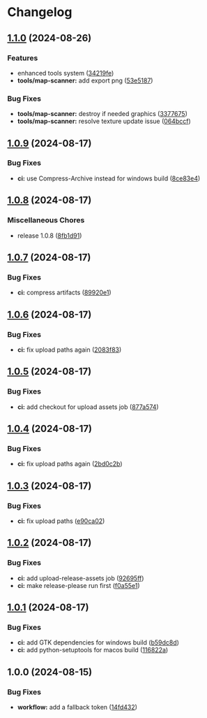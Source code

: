 # Changelog

## [1.1.0](https://github.com/Flammrock/DigDig.IO-Tools/compare/v1.0.9...v1.1.0) (2024-08-26)


### Features

* enhanced tools system ([34219fe](https://github.com/Flammrock/DigDig.IO-Tools/commit/34219fe4ca992c5579cb28d707b448ee4dce61f4))
* **tools/map-scanner:** add export png ([53e5187](https://github.com/Flammrock/DigDig.IO-Tools/commit/53e51870b651e7528f904bc67b900987db9fc155))


### Bug Fixes

* **tools/map-scanner:** destroy if needed graphics ([3377675](https://github.com/Flammrock/DigDig.IO-Tools/commit/33776757515aa25f8fe2c7ce1c883b26f34182c4))
* **tools/map-scanner:** resolve texture update issue ([064bccf](https://github.com/Flammrock/DigDig.IO-Tools/commit/064bccfde04aa17a2560a77c4500e8a3f19048b2))

## [1.0.9](https://github.com/Flammrock/DigDig.IO-Tools/compare/v1.0.8...v1.0.9) (2024-08-17)


### Bug Fixes

* **ci:** use Compress-Archive instead for windows build ([8ce83e4](https://github.com/Flammrock/DigDig.IO-Tools/commit/8ce83e48929537784ad5a2e8419f312b190ed598))

## [1.0.8](https://github.com/Flammrock/DigDig.IO-Tools/compare/v1.0.7...v1.0.8) (2024-08-17)


### Miscellaneous Chores

* release 1.0.8 ([8fb1d91](https://github.com/Flammrock/DigDig.IO-Tools/commit/8fb1d916f74bf59b4bab631e7605654c8453bb05))

## [1.0.7](https://github.com/Flammrock/DigDig.IO-Tools/compare/v1.0.6...v1.0.7) (2024-08-17)


### Bug Fixes

* **ci:** compress artifacts ([89920e1](https://github.com/Flammrock/DigDig.IO-Tools/commit/89920e1b9c82a99377cc8c02f3b62ffc3c6c2d70))

## [1.0.6](https://github.com/Flammrock/DigDig.IO-Tools/compare/v1.0.5...v1.0.6) (2024-08-17)


### Bug Fixes

* **ci:** fix upload paths again ([2083f83](https://github.com/Flammrock/DigDig.IO-Tools/commit/2083f832e37d4f1560373cf4893d677555fd8787))

## [1.0.5](https://github.com/Flammrock/DigDig.IO-Tools/compare/v1.0.4...v1.0.5) (2024-08-17)


### Bug Fixes

* **ci:** add checkout for upload assets job ([877a574](https://github.com/Flammrock/DigDig.IO-Tools/commit/877a574ab70101d1fca9aeba2d9dd7c97513785c))

## [1.0.4](https://github.com/Flammrock/DigDig.IO-Tools/compare/v1.0.3...v1.0.4) (2024-08-17)


### Bug Fixes

* **ci:** fix upload paths again ([2bd0c2b](https://github.com/Flammrock/DigDig.IO-Tools/commit/2bd0c2b7624b74215fb74770a089eca99f9fae69))

## [1.0.3](https://github.com/Flammrock/DigDig.IO-Tools/compare/v1.0.2...v1.0.3) (2024-08-17)


### Bug Fixes

* **ci:** fix upload paths ([e90ca02](https://github.com/Flammrock/DigDig.IO-Tools/commit/e90ca0281817a3e9850488c5e7a07cd93a227e18))

## [1.0.2](https://github.com/Flammrock/DigDig.IO-Tools/compare/v1.0.1...v1.0.2) (2024-08-17)


### Bug Fixes

* **ci:** add upload-release-assets job ([92695ff](https://github.com/Flammrock/DigDig.IO-Tools/commit/92695ff734a809dd8b0a49ecfbd40b2231b41b2e))
* **ci:** make release-please run first ([f0a55e1](https://github.com/Flammrock/DigDig.IO-Tools/commit/f0a55e19e4bfe9940d9e358c5ae92844cbbe150a))

## [1.0.1](https://github.com/Flammrock/DigDig.IO-Tools/compare/v1.0.0...v1.0.1) (2024-08-17)


### Bug Fixes

* **ci:** add GTK dependencies for windows build ([b59dc8d](https://github.com/Flammrock/DigDig.IO-Tools/commit/b59dc8d04eadb4dbdab54f12250d0c110649ffb7))
* **ci:** add python-setuptools for macos build ([116822a](https://github.com/Flammrock/DigDig.IO-Tools/commit/116822a7b100b5e69726ba5a5ad1ac9fb4b7e945))

## 1.0.0 (2024-08-15)


### Bug Fixes

* **workflow:** add a fallback token ([14fd432](https://github.com/Flammrock/DigDig.IO-Tools/commit/14fd432682ef5cd03d62b816d34deb9df888af18))
